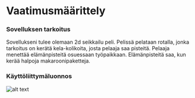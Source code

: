 # Vaatimusmäärittely

### Sovelluksen tarkoitus

Sovellukseni tulee olemaan 2d seikkailu peli. Pelissä pelataan rotalla, jonka tarkoitus on kerätä kela-kolikoita, josta pelaaja saa pisteitä. Pelaaja menettää elämänpisteitä osuessaan työpaikkaan. Elämänpisteitä saa, kun kerää halpoja makaroonipaketteja.



### Käyttöliittymäluonnos
![alt text](https://github.com/D3lux3/ot-harjoitustyo/tree/master/documentation/luonnos.png "UML luonnos")
